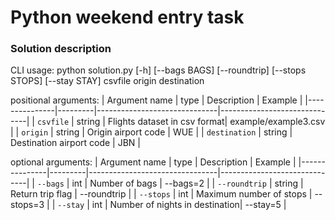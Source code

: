 # Python weekend entry task

### Solution description
CLI usage: python solution.py [-h] [--bags BAGS] [--roundtrip] [--stops STOPS] [--stay STAY] csvfile origin destination

positional arguments:
| Argument name | type    | Description                  | Example                      |
|---------------|---------|------------------------------|------------------------------|
| `csvfile`     | string  | Flights dataset in csv format| example/example3.csv         |
| `origin`      | string  | Origin airport code          | WUE                          |
| `destination` | string  | Destination airport code     | JBN                          |

optional arguments:
| Argument name | type    | Description                    | Example                      |
|---------------|---------|--------------------------------|------------------------------|
| `--bags`      | int     | Number of bags                 | --bags=2                     |
| `--roundtrip` | string  | Return trip flag               | --roundtrip                  |
| `--stops`     | int     | Maximum number of stops        | --stops=3                    |
| `--stay`      | int     | Number of nights in destination| --stay=5                     |

 


